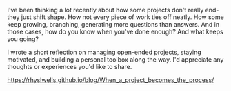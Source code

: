 I've been thinking a lot recently about how some projects don't really end-they just shift shape. How not every piece of work ties off neatly. How some keep growing, branching, generating more questions than answers. And in those cases, how do you know when you've done enough? And what keeps you going?

I wrote a short reflection on managing open-ended projects, staying motivated, and building a personal toolbox along the way. I'd appreciate any thoughts or experiences you'd like to share.

https://rhyslwells.github.io/blog/When_a_project_becomes_the_process/